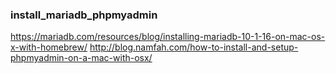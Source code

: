 ### install_mariadb_phpmyadmin
https://mariadb.com/resources/blog/installing-mariadb-10-1-16-on-mac-os-x-with-homebrew/
http://blog.namfah.com/how-to-install-and-setup-phpmyadmin-on-a-mac-with-osx/
